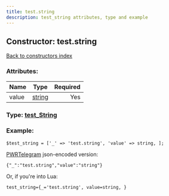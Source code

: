 ```yaml
---
title: test.string
description: test_string attributes, type and example
---
```

## Constructor: test.string  
[Back to constructors index](index.md)



### Attributes:

| Name     |    Type       | Required |
|----------|:-------------:|---------:|
|value|[string](../types/string.md) | Yes|



### Type: [test\_String](../types/test_String.md)


### Example:

```
$test_string = ['_' => 'test.string', 'value' => string, ];
```  

[PWRTelegram](https://pwrtelegram.xyz) json-encoded version:

```
{"_":"test.string","value":"string"}
```


Or, if you're into Lua:  


```
test_string={_='test.string', value=string, }

```


